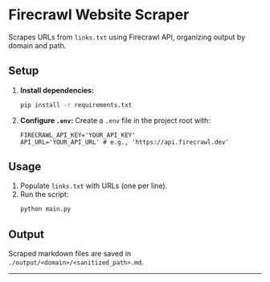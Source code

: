 # Firecrawl Website Scraper

Scrapes URLs from `links.txt` using Firecrawl API, organizing output by domain and path.

## Setup

1.  **Install dependencies:**
    ```bash
    pip install -r requirements.txt
    ```

2.  **Configure `.env`:** Create a `.env` file in the project root with:
    ```dotenv
    FIRECRAWL_API_KEY='YOUR_API_KEY'
    API_URL='YOUR_API_URL' # e.g., 'https://api.firecrawl.dev'
    ```

## Usage

1.  Populate `links.txt` with URLs (one per line).
2.  Run the script:
    ```bash
    python main.py
    ```

## Output

Scraped markdown files are saved in `./output/<domain>/<sanitized_path>.md`.

---